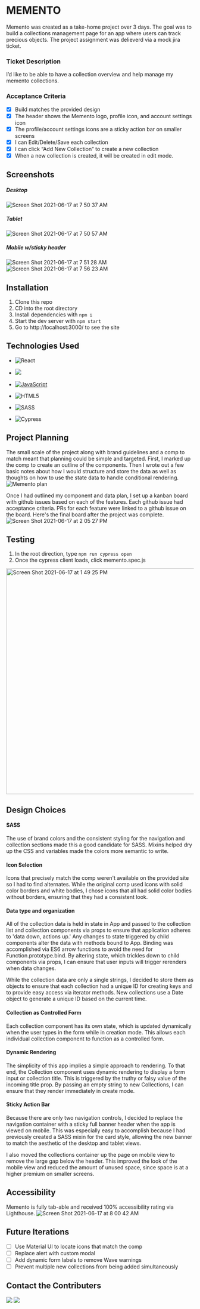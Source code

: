 # MEMENTO

Memento was created as a take-home project over 3 days. The goal was to build a collections management page for an app where users can track precious objects. The project assignment was delieverd via a mock jira ticket.

### Ticket Description
I’d like to be able to have a collection overview and help manage my memento collections.  

### Acceptance Criteria
- [x] Build matches the provided design 
- [x] The header shows the Memento logo, profile icon, and account settings icon
- [x] The profile/account settings icons are a sticky action bar on smaller screens
- [x] I can Edit/Delete/Save each collection
- [x] I can click “Add New Collection” to create a new collection
- [x] When a new collection is created, it will be created in edit mode. 

## Screenshots
##### Desktop
![Screen Shot 2021-06-17 at 7 50 37 AM](https://user-images.githubusercontent.com/72086109/122394345-de0bb600-cf43-11eb-9c95-189fd34f870d.png)
##### Tablet
![Screen Shot 2021-06-17 at 7 50 57 AM](https://user-images.githubusercontent.com/72086109/122394364-e532c400-cf43-11eb-92b3-2e26b00de34e.png)
##### Mobile w/sticky header
![Screen Shot 2021-06-17 at 7 51 28 AM](https://user-images.githubusercontent.com/72086109/122394405-f2e84980-cf43-11eb-9df7-984059aee6ca.png) ![Screen Shot 2021-06-17 at 7 56 23 AM](https://user-images.githubusercontent.com/72086109/122394419-f67bd080-cf43-11eb-9fb5-c7d899d956ed.png)

## Installation
1. Clone this repo
2. CD into the root directory
3. Install dependencies with `npm i`
4. Start the dev server with `npm start`
5. Go to http://localhost:3000/ to see the site

## Technologies Used
- ![React](https://img.shields.io/badge/react%20-%2320232a.svg?&style=for-the-badge&logo=react&logoColor=%2361DAFB)

- <img src="https://img.shields.io/badge/React_Router-CA4245?style=for-the-badge&logo=react-router&logoColor=white"/>

- [![JavaScript](https://img.shields.io/badge/javascript%20-%23323330.svg?&style=for-the-badge&logo=javascript&logoColor=%23F7DF1E)](https://www.javascript.com/)

- ![HTML5](https://img.shields.io/badge/html5%20-%23E34F26.svg?&style=for-the-badge&logo=html5&logoColor=white)

- ![SASS](https://img.shields.io/badge/SASS%20-hotpink.svg?&style=for-the-badge&logo=SASS&logoColor=white)

- ![Cypress](https://img.shields.io/badge/cypress%20-%2317202C.svg?&style=for-the-badge&logo=cypress&logoColor=white)

## Project Planning
The small scale of the project along with brand guidelines and a comp to match meant that planning could be simple and targeted. First, I marked up the comp to create an outline of the components. Then I wrote out a few basic notes about how I would structure and store the data as well as thoughts on how to use the state data to handle conditional rendering. 
![Memento plan](https://user-images.githubusercontent.com/72086109/122402539-92f5a100-cf4b-11eb-941d-4d7de33e4d7f.jpg)   

Once I had outlined my component and data plan, I set up a kanban board with github issues based on each of the features. Each github issue had acceptance criteria. PRs for each feature were linked to a github issue on the board. Here's the final board after the project was complete.  
![Screen Shot 2021-06-17 at 2 05 27 PM](https://user-images.githubusercontent.com/72086109/122450849-7a9a7c00-cf75-11eb-8b47-14a5179ff08f.png)

## Testing
1. In the root direction, type `npm run cypress open`
2. Once the cypress client loads, click memento.spec.js
<img width="605" alt="Screen Shot 2021-06-17 at 1 49 25 PM" src="https://user-images.githubusercontent.com/72086109/122451110-c6e5bc00-cf75-11eb-92e8-6778ad197618.png">


## Design Choices

#### SASS
The use of brand colors and the consistent styling for the navigation and collection sections made this a good candidate for SASS. Mixins helped dry up the CSS and variables made the colors more semantic to write. 

#### Icon Selection
Icons that precisely match the comp weren't available on the provided site so I had to find alternates. While the original comp used icons with solid color borders and white bodies, I chose icons that all had solid color bodies without borders, ensuring that they had a consistent look.  

#### Data type and organization
All of the collection data is held in state in App and passed to the collection list and collection components via props to ensure that application adheres to 'data down, actions up.' Any changes to state triggered by child components alter the data with methods bound to App. Binding was accomplished via ES6 arrow functions to avoid the need for Function.prototype.bind. By altering state, which trickles down to child components via props, I can ensure that user inputs will trigger rerenders when data changes. 

While the collection data are only a single strings, I decided to store them as objects to ensure that each collection had a unique ID for creating keys and to provide easy access via iterator methods. New collections use a Date object to generate a unique ID based on the current time. 

#### Collection as Controlled Form
Each collection component has its own state, which is updated dynamically when the user types in the form while in creation mode. This allows each individual collection component to function as a controlled form. 

#### Dynamic Rendering
The simplicity of this app implies a simple approach to rendering. To that end, the Collection component uses dynamic rendering to display a form input or collection title. This is triggered by the truthy or falsy value of the incoming title prop. By passing an empty string to new Collections, I can ensure that they render immediately in create mode. 

#### Sticky Action Bar
Because there are only two navigation controls, I decided to replace the navigation container with a sticky full banner header when the app is viewed on mobile. This was especially easy to accomplish because I had previously created a SASS mixin for the card style, allowing the new banner to match the aesthetic of the desktop and tablet views.  

I also moved the collections container up the page on mobile view to remove the large gap below the header. This improved the look of the mobile view and reduced the amount of unused space, since space is at a higher premium on smaller screens. 

## Accessibility
Memento is fully tab-able and received 100% accessibility rating via Lighthouse.
![Screen Shot 2021-06-17 at 8 00 42 AM](https://user-images.githubusercontent.com/72086109/122397704-35f7ec00-cf47-11eb-94d9-0af11b167310.png)

## Future Iterations
- [ ] Use Material UI to locate icons that match the comp
- [ ] Replace alert with custom modal
- [ ] Add dynamic form labels to remove Wave warnings
- [ ] Prevent multiple new collections from being added simultaneously

## Contact the Contributers
[<img src="https://img.shields.io/badge/LinkedIn-matt--umland-informational?style=for-the-badge&labelColor=black&logo=linkedin&logoColor=0077b5&&color=0FBBD6"/>][linkedin2]
[<img src="https://img.shields.io/badge/Github-mattumland-informational?style=for-the-badge&labelColor=black&logo=github&color=8B0BD5"/>][github2]

<!-- Personal Definitions  -->
[linkedin2]: https://www.linkedin.com/in/matt-umland-he-him-4264455b/
[github2]: https://github.com/mattumland
